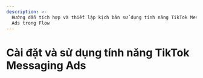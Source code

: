 ```yaml
---
description: >-
  Hướng dẫn tích hợp và thiết lập kịch bản sử dụng tính năng TikTok Messaging
  Ads trong Flow
---
```


# Cài đặt và sử dụng tính năng TikTok Messaging Ads

